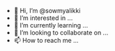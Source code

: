 - 👋 Hi, I’m @sowmyalikki
- 👀 I’m interested in ...
- 🌱 I’m currently learning ...
- 💞️ I’m looking to collaborate on ...
- 📫 How to reach me ...

<!---
sowmyalikki/sowmyalikki is a ✨ special ✨ repository because its `README.md` (this file) appears on your GitHub profile.
You can click the Preview link to take a look at your changes.
--->
